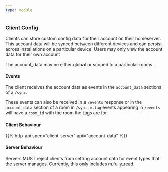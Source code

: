 ```yaml
---
type: module
---
```


### Client Config

Clients can store custom config data for their account on their
homeserver. This account data will be synced between different devices
and can persist across installations on a particular device. Users may
only view the account data for their own account

The account\_data may be either global or scoped to a particular rooms.

#### Events

The client receives the account data as events in the `account_data`
sections of a `/sync`.

These events can also be received in a `/events` response or in the
`account_data` section of a room in `/sync`. `m.tag` events appearing in
`/events` will have a `room_id` with the room the tags are for.

#### Client Behaviour

{{% http-api spec="client-server" api="account-data" %}}

#### Server Behaviour

Servers MUST reject clients from setting account data for event types
that the server manages. Currently, this only includes
[m.fully\_read](#mfully_read).
